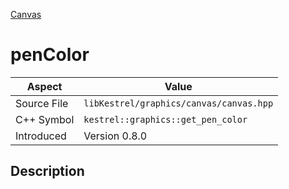 [Canvas](index)
# penColor
| Aspect | Value |
| --- | --- |
| Source File | `libKestrel/graphics/canvas/canvas.hpp` |
| C++ Symbol | `kestrel::graphics::get_pen_color` |
| Introduced | Version 0.8.0 |
## Description


